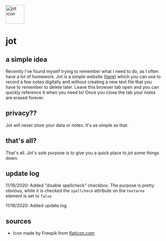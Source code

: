 <img src="https://raw.githubusercontent.com/liamhtml/jot/main/jot.ico" alt="jot icon" width="60px">

<h1>jot</h1>

<h2>a simple idea</h2>

<p>Recently I've found myself trying to remember what I need to do, as I often have a lot of homework. Jot is a simple website (<a href="https://liamhtml.GitHub.io/jot">here</a>) which you can use to record a few notes digitally and without creating a new text file that you have to remember to delete later. Leave this browser tab open and you can quickly reference it when you need to! Once you close the tab your notes are erased forever.</p>
  
<h2>privacy?? </h2>

<p>Jot will never store your data or notes. It's as simple as that.</p>

<h2>that's all?</h2>

<p>That's all. Jot's sole purpose is to give you a quick place to <em>jot</em> some things down.</p>

<h2>update log</h2>

<p>11/16/2020: Added "disable spellcheck" checkbox. The purpose is pretty obvious, while it is checked the <code>spellcheck</code> attribute on the <code>textarea</code> element is set to <code>false</code></p>
<p>11/16/2020: Added update log</p>
  
<h2>sources</h2>

<ul>
  <li>Icon made by Freepik from <a href="https://www.flaticon.com">flaticon.com</a></li>
</ul>
